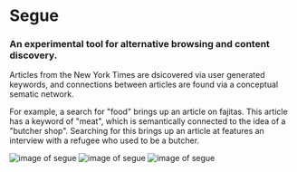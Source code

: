 # Segue

### An experimental tool for alternative browsing and content discovery. 

Articles from the New York Times are dsicovered via user generated keywords, and connections between articles are found via a conceptual sematic network. 

For example, a search for "food" brings up an article on fajitas. This article has a keyword of "meat", which is semantically connected to the idea of a "butcher shop". Searching for this brings up an article at features an interview with a refugee who used to be a butcher.

![image of segue](http://jessiecontour.com/images/segue/segue1.png)
![image of segue](https://68.media.tumblr.com/ac7684da7580f7c27ea43c7f3f9d1ca8/tumblr_o8do5fng921vo86kjo2_1280.png)
![image of segue](https://68.media.tumblr.com/c5e80fd3f0d300f8015e5ae142822e7d/tumblr_o8do5fng921vo86kjo3_1280.png)
